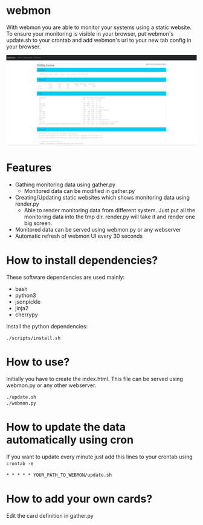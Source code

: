 # webmon

With webmon you are able to monitor your systems using a static website. To ensure your monitoring is visible in your browser, put webmon's update.sh to your crontab and add webmon's url to your new tab config in your browser.

![Screenshot](/screenshot.png?raw=true "Screenshot")


# Features

* Gathing monitoring data using gather.py
  * Monitored data can be modified in gather.py
* Creating/Updating static websites which shows monitoring data using render.py
  * Able to render monitoring data from different system. Just put all the monitoring data into the tmp dir. render.py will take it and render one big screen.
* Monitored data can be served using webmon.py or any webserver
* Automatic refresh of webmon UI every 30 seconds


# How to install dependencies?

These software dependencies are used mainly:
* bash
* python3
* jsonpickle
* jinja2
* cherrypy


Install the python dependencies:

```
./scripts/install.sh
```

# How to use?

Initially you have to create the index.html. This file can be served using webmon.py or any other webserver. 

```
./update.sh
./webmon.py
```


# How to update the data automatically using cron

If you want to update every minute just add this lines to your crontab using `crontab -e`

```
* * * * * YOUR_PATH_TO_WEBMON/update.sh
```


# How to add your own cards?

Edit the card definition in gather.py
